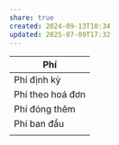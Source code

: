 ```yaml
---
share: true
created: 2024-09-13T10:34
updated: 2025-07-09T17:32
---
```

| Phí              |
| ---------------- |
| Phí định kỳ      |
| Phí theo hoá đơn |
| Phí đóng thêm    |
| Phí ban đầu      |
|                  |


